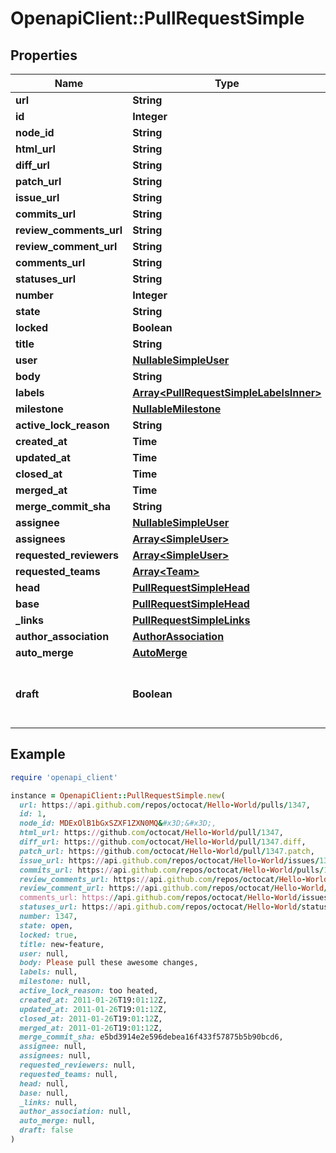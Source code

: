 # OpenapiClient::PullRequestSimple

## Properties

| Name | Type | Description | Notes |
| ---- | ---- | ----------- | ----- |
| **url** | **String** |  |  |
| **id** | **Integer** |  |  |
| **node_id** | **String** |  |  |
| **html_url** | **String** |  |  |
| **diff_url** | **String** |  |  |
| **patch_url** | **String** |  |  |
| **issue_url** | **String** |  |  |
| **commits_url** | **String** |  |  |
| **review_comments_url** | **String** |  |  |
| **review_comment_url** | **String** |  |  |
| **comments_url** | **String** |  |  |
| **statuses_url** | **String** |  |  |
| **number** | **Integer** |  |  |
| **state** | **String** |  |  |
| **locked** | **Boolean** |  |  |
| **title** | **String** |  |  |
| **user** | [**NullableSimpleUser**](NullableSimpleUser.md) |  |  |
| **body** | **String** |  |  |
| **labels** | [**Array&lt;PullRequestSimpleLabelsInner&gt;**](PullRequestSimpleLabelsInner.md) |  |  |
| **milestone** | [**NullableMilestone**](NullableMilestone.md) |  |  |
| **active_lock_reason** | **String** |  | [optional] |
| **created_at** | **Time** |  |  |
| **updated_at** | **Time** |  |  |
| **closed_at** | **Time** |  |  |
| **merged_at** | **Time** |  |  |
| **merge_commit_sha** | **String** |  |  |
| **assignee** | [**NullableSimpleUser**](NullableSimpleUser.md) |  |  |
| **assignees** | [**Array&lt;SimpleUser&gt;**](SimpleUser.md) |  | [optional] |
| **requested_reviewers** | [**Array&lt;SimpleUser&gt;**](SimpleUser.md) |  | [optional] |
| **requested_teams** | [**Array&lt;Team&gt;**](Team.md) |  | [optional] |
| **head** | [**PullRequestSimpleHead**](PullRequestSimpleHead.md) |  |  |
| **base** | [**PullRequestSimpleHead**](PullRequestSimpleHead.md) |  |  |
| **_links** | [**PullRequestSimpleLinks**](PullRequestSimpleLinks.md) |  |  |
| **author_association** | [**AuthorAssociation**](AuthorAssociation.md) |  |  |
| **auto_merge** | [**AutoMerge**](AutoMerge.md) |  |  |
| **draft** | **Boolean** | Indicates whether or not the pull request is a draft. | [optional] |

## Example

```ruby
require 'openapi_client'

instance = OpenapiClient::PullRequestSimple.new(
  url: https://api.github.com/repos/octocat/Hello-World/pulls/1347,
  id: 1,
  node_id: MDExOlB1bGxSZXF1ZXN0MQ&#x3D;&#x3D;,
  html_url: https://github.com/octocat/Hello-World/pull/1347,
  diff_url: https://github.com/octocat/Hello-World/pull/1347.diff,
  patch_url: https://github.com/octocat/Hello-World/pull/1347.patch,
  issue_url: https://api.github.com/repos/octocat/Hello-World/issues/1347,
  commits_url: https://api.github.com/repos/octocat/Hello-World/pulls/1347/commits,
  review_comments_url: https://api.github.com/repos/octocat/Hello-World/pulls/1347/comments,
  review_comment_url: https://api.github.com/repos/octocat/Hello-World/pulls/comments{/number},
  comments_url: https://api.github.com/repos/octocat/Hello-World/issues/1347/comments,
  statuses_url: https://api.github.com/repos/octocat/Hello-World/statuses/6dcb09b5b57875f334f61aebed695e2e4193db5e,
  number: 1347,
  state: open,
  locked: true,
  title: new-feature,
  user: null,
  body: Please pull these awesome changes,
  labels: null,
  milestone: null,
  active_lock_reason: too heated,
  created_at: 2011-01-26T19:01:12Z,
  updated_at: 2011-01-26T19:01:12Z,
  closed_at: 2011-01-26T19:01:12Z,
  merged_at: 2011-01-26T19:01:12Z,
  merge_commit_sha: e5bd3914e2e596debea16f433f57875b5b90bcd6,
  assignee: null,
  assignees: null,
  requested_reviewers: null,
  requested_teams: null,
  head: null,
  base: null,
  _links: null,
  author_association: null,
  auto_merge: null,
  draft: false
)
```

